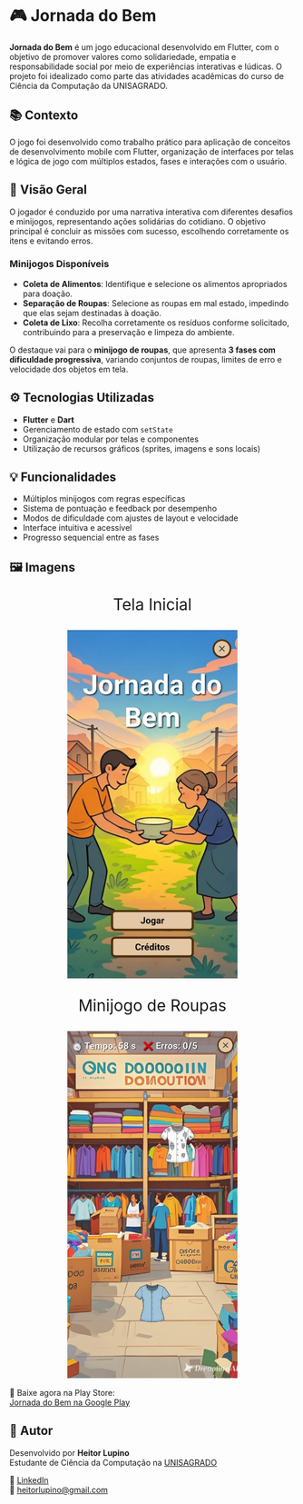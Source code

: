 # 🎮 Jornada do Bem

**Jornada do Bem** é um jogo educacional desenvolvido em Flutter, com o objetivo de promover valores como solidariedade, empatia e responsabilidade social por meio de experiências interativas e lúdicas. O projeto foi idealizado como parte das atividades acadêmicas do curso de Ciência da Computação da UNISAGRADO.

## 📚 Contexto

O jogo foi desenvolvido como trabalho prático para aplicação de conceitos de desenvolvimento mobile com Flutter, organização de interfaces por telas e lógica de jogo com múltiplos estados, fases e interações com o usuário.

## 🧩 Visão Geral

O jogador é conduzido por uma narrativa interativa com diferentes desafios e minijogos, representando ações solidárias do cotidiano. O objetivo principal é concluir as missões com sucesso, escolhendo corretamente os itens e evitando erros.

### Minijogos Disponíveis

- **Coleta de Alimentos**: Identifique e selecione os alimentos apropriados para doação.
- **Separação de Roupas**: Selecione as roupas em mal estado, impedindo que elas sejam destinadas à doação.
- **Coleta de Lixo**: Recolha corretamente os resíduos conforme solicitado, contribuindo para a preservação e limpeza do ambiente.

O destaque vai para o **minijogo de roupas**, que apresenta **3 fases com dificuldade progressiva**, variando conjuntos de roupas, limites de erro e velocidade dos objetos em tela.

## ⚙️ Tecnologias Utilizadas

- **Flutter** e **Dart**
- Gerenciamento de estado com `setState`
- Organização modular por telas e componentes
- Utilização de recursos gráficos (sprites, imagens e sons locais)

## 💡 Funcionalidades

- Múltiplos minijogos com regras específicas
- Sistema de pontuação e feedback por desempenho
- Modos de dificuldade com ajustes de layout e velocidade
- Interface intuitiva e acessível
- Progresso sequencial entre as fases

## 🖼️ Imagens

<p align="center" style="font-size:28px">Tela Inicial</p>
<p align="center">
  <img src="assets/images/TelaInicial.jpeg" width="300" alt="Tela inicial do jogo">
</p>

<p align="center" style="font-size:28px">Minijogo de Roupas</p>
<p align="center">
  <img src="assets/images/jogoRoupas/Tela_Jogo_2.jpeg" width="300" alt="Minijogo de roupas">
</p>

📲 Baixe agora na Play Store:  
[Jornada do Bem na Google Play](https://play.google.com/store/apps/details?id=br.edu.unisagrado.jornadadobem&utm_source=latam_Med)

## 👤 Autor

Desenvolvido por **Heitor Lupino**  
Estudante de Ciência da Computação na [UNISAGRADO](https://unisagrado.edu.br)

🔗 [LinkedIn](https://www.linkedin.com/in/heitor-lupino-b580562b5)  
📧 heitorlupino@gmail.com
